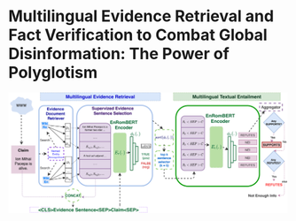 # Multilingual Evidence Retrieval and Fact Verification to Combat Global Disinformation: The Power of Polyglotism


![Multilingual evidence retrieval and fact verification system.](/assets/system_diagram_final-1.png)
